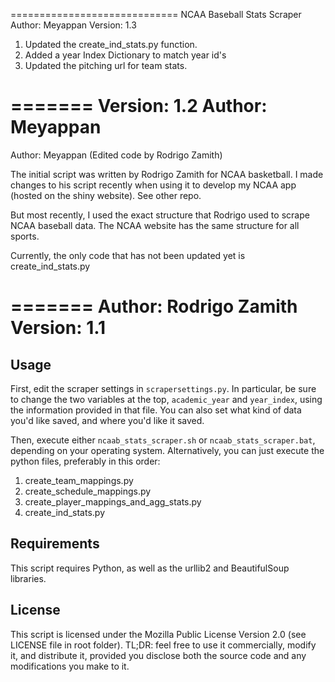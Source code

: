 =============================
NCAA Baseball Stats Scraper
Author: Meyappan 
Version: 1.3

1. Updated the create_ind_stats.py function.
2. Added a year Index Dictionary to match year id's 
3. Updated the pitching url for team stats. 

=======
Version: 1.2 
Author: Meyappan 
=======

Author: Meyappan (Edited code by Rodrigo Zamith)

The initial script was written by Rodrigo Zamith for NCAA basketball. I made changes to his script recently when using it to develop my NCAA app (hosted on the shiny website). See other repo.

But most recently, I used the exact structure that Rodrigo used to scrape NCAA baseball data. The NCAA website has the same structure for all sports. 

Currently, the only code that has not been updated yet is create_ind_stats.py



=======
Author: Rodrigo Zamith  
Version: 1.1
=======

Usage
-----
First, edit the scraper settings in `scrapersettings.py`. In particular, be sure to change the two variables at the top, `academic_year` and `year_index`, using the information provided in that file. You can also set what kind of data you'd like saved, and where you'd like it saved.

Then, execute either `ncaab_stats_scraper.sh` or `ncaab_stats_scraper.bat`, depending on your operating system. Alternatively, you can just execute the python files, preferably in this order:

1. create_team_mappings.py
2. create_schedule_mappings.py
3. create_player_mappings_and_agg_stats.py
4. create_ind_stats.py


Requirements
------------
This script requires Python, as well as the urllib2 and BeautifulSoup libraries.


License
--------
This script is licensed under the Mozilla Public License Version 2.0 (see LICENSE file in root folder). TL;DR: feel free to use it commercially, modify it, and distribute it, provided you disclose both the source code and any modifications you make to it.
